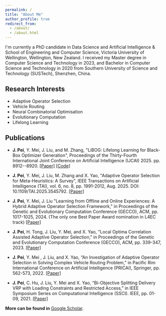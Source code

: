 ```yaml
---
permalink: /
title: "About Me"
author_profile: true
redirect_from: 
  - /about/
  - /about.html
---
```


I'm currently a PhD candidate in Data Science and Artificial Intelligence & School of Engineering and Computer Science, Victoria University of Wellington, Wellington, New Zealand. I received my Master degree in Computer Science and Technology in 2023, and Bachelor in Computer Science and Technology in 2020 from Southern University of Science and Technology (SUSTech), Shenzhen, China. 


## Research Interests

* Adaptive Operator Selection
* Vehicle Routing 
* Neural Combinatorial Optimisation
* Evolutionary Computation
* Lifelong Learning

## Publications

* **J. Pei**, Y. Mei, J. Liu, and M. Zhang, "LiBOG: Lifelong Learning for Black-Box Optimizer Generation", Proceedings of the Thirty-Fourth International Joint Conference on Artificial Intelligence (IJCAI) 2025. pp. 8912--8920. [[Paper]](https://www.ijcai.org/proceedings/2025/991) [[Code]](https://github.com/PeiJY/LiBOG)

* **J. Pei**, Y. Mei, J. Liu, M. Zhang and X. Yao, "Adaptive Operator Selection for Meta-Heuristics: A Survey", IEEE Transactions on Artificial Intelligence (TAI), vol. 6, no. 8, pp. 1991-2012, Aug. 2025. DOI: 10.1109/TAI.2025.3545792. [[Paper]](https://ieeexplore.ieee.org/abstract/document/10904096)

* **J. Pei**, Y. Mei, J. Liu "Learning from Offline and Online Experiences: A Hybrid Adaptive Operator Selection Framework," in Proceedings of the Genetic and Evolutionary Computation Conference (GECCO), ACM, pp. 1017-1025, 2024. (The only one Best Paper Award nomination in L4EC track) [[Paper]](https://dl.acm.org/doi/abs/10.1145/3638529.3654062)

* **J. Pei**, H. Tong, J. Liu, Y. Mei, and X. Yao, "Local Optima Correlation Assisted Adaptive Operator Selection," in Proceedings of the Genetic and Evolutionary Computation Conference (GECCO), ACM, pp. 339-347, 2023. [[Paper]](https://dl.acm.org/doi/abs/10.1145/3583131.3590399)

* **J. Pei**, Y. Mei , J. Liu, and X. Yao, “An Investigation of Adaptive Operator Selection in Solving Complex Vehicle Routing Problem," in Pacific Rim International Conference on Artificial Intelligence (PRICAI), Springer, pp. 562-573, 2022. [[Paper]](https://doi.org/10.1007/978-3-031-20862-1_41)

* **J. Pei**, C. Hu, J. Liu, Y. Mei and X. Yao, “Bi-Objective Splitting Delivery VRP with Loading Constraints and Restricted Access,” in IEEE Symposium Series on Computational Intelligence (SSCI). IEEE, pp. 01-09, 2021. [[Paper]](https://doi.org/10.1109/SSCI50451.2021.9659967)


**More can be found in** [Google Scholar](https://scholar.google.com/citations?user=WyBHVhYAAAAJ).

